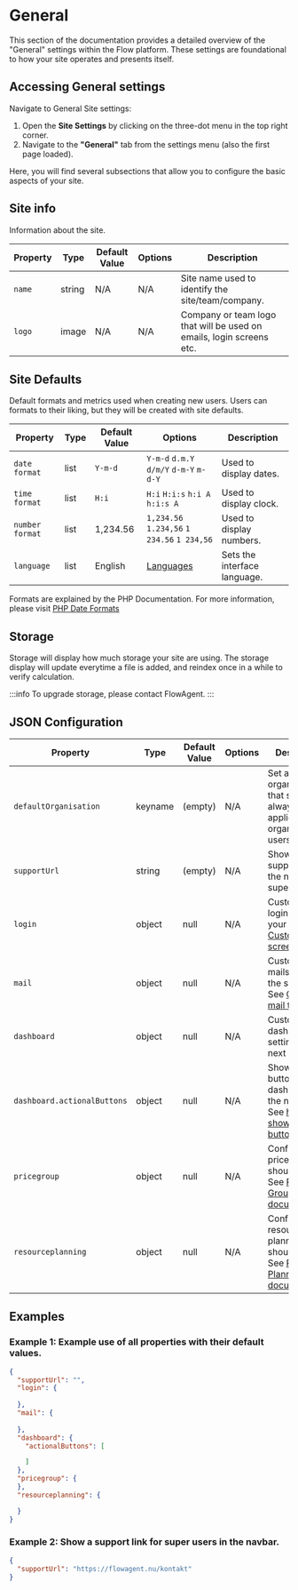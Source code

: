 # General

This section of the documentation provides a detailed overview of the "General" settings within the Flow platform. These settings are foundational to how your site operates and presents itself.

## Accessing General settings

Navigate to General Site settings:

1. Open the **Site Settings** by clicking on the three-dot menu in the top right corner.
2. Navigate to the **"General"** tab from the settings menu (also the first page loaded).

Here, you will find several subsections that allow you to configure the basic aspects of your site.

## Site info

Information about the site.

| Property                 | Type    | Default Value  | Options        | Description                                                                 |
|--------------------------|---------|----------------|----------------|-----------------------------------------------------------------------------|
| `name`                   | string  | N/A            | N/A            | Site name used to identify the site/team/company.                           |
| `logo`                   | image   | N/A            | N/A            | Company or team logo that will be used on emails, login screens etc.        |

## Site Defaults

Default formats and metrics used when creating new users. Users can formats to their liking, but they will be created with site defaults.

| Property                 | Type    | Default Value  | Options        | Description                                                                 |
|--------------------------|---------|----------------|----------------|-----------------------------------------------------------------------------|
| `date format`            | list    | `Y-m-d`        | `Y-m-d` `d.m.Y` `d/m/Y` `d-m-Y` `m-d-Y` | Used to display dates.  |
| `time format`            | list    | `H:i`          | `H:i` `H:i:s` `h:i A` `h:i:s A` | Used to display clock.  |
| `number format`          | list    | 1,234.56       | `1,234.56` `1.234,56` `1 234.56` `1 234,56`  | Used to display numbers.  |
| `language`               | list    | English        | [Languages](/docs/misc/languages) | Sets the interface language.  |

Formats are explained by the PHP Documentation. For more information, please visit [PHP Date Formats](https://www.php.net/manual/en/datetime.formats.php)

## Storage

Storage will display how much storage your site are using. The storage display will update everytime a file is added, and reindex once in a while to verify calculation.

:::info
To upgrade storage, please contact FlowAgent.
:::

## JSON Configuration

| Property                 | Type    | Default Value  | Options        | Description                                                                 |
|--------------------------|---------|----------------|----------------|-----------------------------------------------------------------------------|
| `defaultOrganisation`    | keyname | (empty)        | N/A            | Set a default organisation that should always be applied to new organisation users. |
| `supportUrl`             | string  | (empty)        | N/A            | Shows a support link in the navbar for super users. |
| `login`                  | object  | null           | N/A            | Customize the login screen to your need. See [Custom login screen](/docs/misc/custom-login-screen). |
| `mail`                   | object  | null           | N/A            | Customize the mails sent by the system. See [Custom mail templates](/docs/misc/custom-mail-templates). |
| `dashboard`              | object  | null           | N/A            | Customize dashboard settings (see next row(s)). |
| `dashboard.actionalButtons` | object | null         | N/A            | Show actional buttons on the dashboard in the navbar. See [how to show actional buttons](/docs/sites/actionalbuttons/how-to-use). |
| `pricegroup`             | object  | null           | N/A            | Configure how pricegroup should work. See [Price Group documentation](/docs/apps/pricegroup/introduction). |
| `resourceplanning`       | object  | null           | N/A            | Configure how resource planning should work. See [Resource Planning documentation](/docs/apps/pricegroup/introduction). |


## Examples

### Example 1: Example use of all properties with their default values.

```json
{
  "supportUrl": "",
  "login": {
    
  },
  "mail": {
    
  },
  "dashboard": {
    "actionalButtons": [

    ]
  },
  "pricegroup": {
  },
  "resourceplanning": {

  }
}
```

### Example 2: Show a support link for super users in the navbar.

```json
{
  "supportUrl": "https://flowagent.nu/kontakt"
}
```